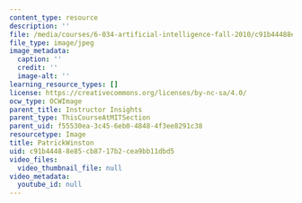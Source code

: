 ```yaml
---
content_type: resource
description: ''
file: /media/courses/6-034-artificial-intelligence-fall-2010/c91b44488e85cb8717b2cea9bb11dbd5_PatrickWinston.jpg
file_type: image/jpeg
image_metadata:
  caption: ''
  credit: ''
  image-alt: ''
learning_resource_types: []
license: https://creativecommons.org/licenses/by-nc-sa/4.0/
ocw_type: OCWImage
parent_title: Instructor Insights
parent_type: ThisCourseAtMITSection
parent_uid: f55530ea-3c45-6eb0-4848-4f3ee8291c38
resourcetype: Image
title: PatrickWinston
uid: c91b4448-8e85-cb87-17b2-cea9bb11dbd5
video_files:
  video_thumbnail_file: null
video_metadata:
  youtube_id: null
---
```

